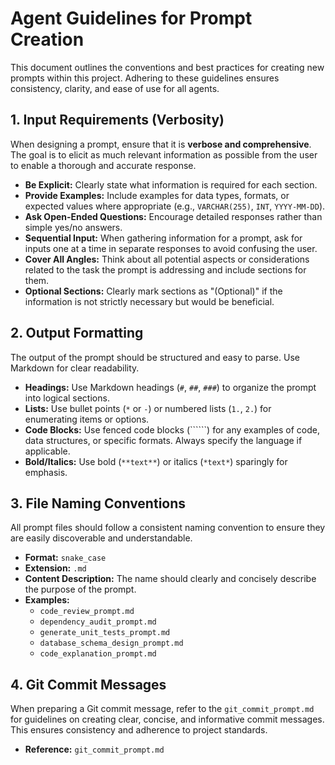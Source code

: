 # Agent Guidelines for Prompt Creation

This document outlines the conventions and best practices for creating new prompts within this project. Adhering to these guidelines ensures consistency, clarity, and ease of use for all agents.

## 1. Input Requirements (Verbosity)

When designing a prompt, ensure that it is **verbose and comprehensive**. The goal is to elicit as much relevant information as possible from the user to enable a thorough and accurate response.

*   **Be Explicit:** Clearly state what information is required for each section.
*   **Provide Examples:** Include examples for data types, formats, or expected values where appropriate (e.g., `VARCHAR(255)`, `INT`, `YYYY-MM-DD`).
*   **Ask Open-Ended Questions:** Encourage detailed responses rather than simple yes/no answers.
*   **Sequential Input:** When gathering information for a prompt, ask for inputs one at a time in separate responses to avoid confusing the user.
*   **Cover All Angles:** Think about all potential aspects or considerations related to the task the prompt is addressing and include sections for them.
*   **Optional Sections:** Clearly mark sections as "(Optional)" if the information is not strictly necessary but would be beneficial.

## 2. Output Formatting

The output of the prompt should be structured and easy to parse. Use Markdown for clear readability.

*   **Headings:** Use Markdown headings (`#`, `##`, `###`) to organize the prompt into logical sections.
*   **Lists:** Use bullet points (`*` or `-`) or numbered lists (`1.`, `2.`) for enumerating items or options.
*   **Code Blocks:** Use fenced code blocks (``````) for any examples of code, data structures, or specific formats. Always specify the language if applicable.
*   **Bold/Italics:** Use bold (`**text**`) or italics (`*text*`) sparingly for emphasis.

## 3. File Naming Conventions

All prompt files should follow a consistent naming convention to ensure they are easily discoverable and understandable.

*   **Format:** `snake_case`
*   **Extension:** `.md`
*   **Content Description:** The name should clearly and concisely describe the purpose of the prompt.
*   **Examples:**
    *   `code_review_prompt.md`
    *   `dependency_audit_prompt.md`
    *   `generate_unit_tests_prompt.md`
    *   `database_schema_design_prompt.md`
    *   `code_explanation_prompt.md`

## 4. Git Commit Messages

When preparing a Git commit message, refer to the `git_commit_prompt.md` for guidelines on creating clear, concise, and informative commit messages. This ensures consistency and adherence to project standards.

*   **Reference:** `git_commit_prompt.md`
